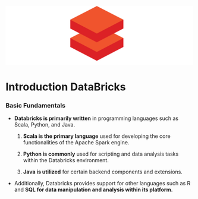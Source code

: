 
![logo](databricks_logo.png)

# Introduction DataBricks



### Basic Fundamentals

- **Databricks is primarily written** in programming languages such as Scala, Python, and Java.

   1. **Scala is the primary language** used for developing the core functionalities of the Apache Spark engine.

   2. **Python is commonly** used for scripting and data analysis tasks within the Databricks environment.

   3. **Java is utilized** for certain backend components and extensions.

- Additionally, Databricks provides support for other languages such as R and **SQL for data manipulation and analysis within its platform.**
   
